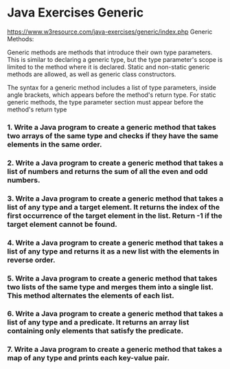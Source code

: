 # Java Exercises Generic

https://www.w3resource.com/java-exercises/generic/index.php
Generic Methods:

Generic methods are methods that introduce their own type parameters. This is similar to declaring a generic type, but the type parameter's scope is limited to the method where it is declared. Static and non-static generic methods are allowed, as well as generic class constructors.

The syntax for a generic method includes a list of type parameters, inside angle brackets, which appears before the method's return type. For static generic methods, the type parameter section must appear before the method's return type

### 1. Write a Java program to create a generic method that takes two arrays of the same type and checks if they have the same elements in the same order.



### 2. Write a Java program to create a generic method that takes a list of numbers and returns the sum of all the even and odd numbers.



### 3. Write a Java program to create a generic method that takes a list of any type and a target element. It returns the index of the first occurrence of the target element in the list. Return -1 if the target element cannot be found.



### 4. Write a Java program to create a generic method that takes a list of any type and returns it as a new list with the elements in reverse order.



### 5. Write a Java program to create a generic method that takes two lists of the same type and merges them into a single list. This method alternates the elements of each list.



### 6. Write a Java program to create a generic method that takes a list of any type and a predicate. It returns an array list containing only elements that satisfy the predicate.



### 7. Write a Java program to create a generic method that takes a map of any type and prints each key-value pair.
